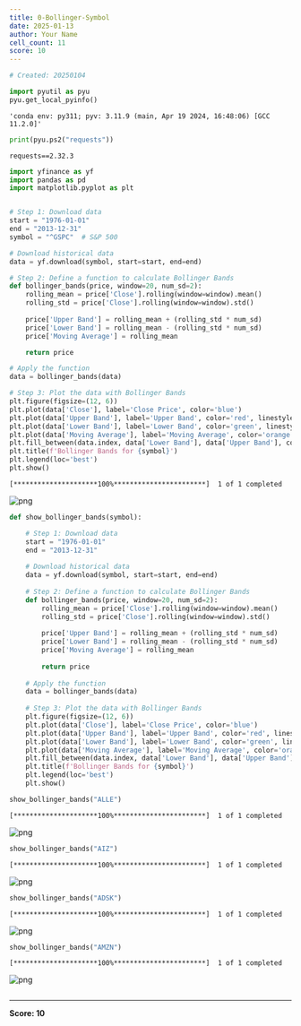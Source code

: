 ```yaml
---
title: 0-Bollinger-Symbol
date: 2025-01-13
author: Your Name
cell_count: 11
score: 10
---
```


```python
# Created: 20250104
```


```python
import pyutil as pyu
pyu.get_local_pyinfo()
```




    'conda env: py311; pyv: 3.11.9 (main, Apr 19 2024, 16:48:06) [GCC 11.2.0]'




```python
print(pyu.ps2("requests"))
```

    requests==2.32.3
    



```python
import yfinance as yf
import pandas as pd
import matplotlib.pyplot as plt
```


```python

# Step 1: Download data
start = "1976-01-01"
end = "2013-12-31"
symbol = "^GSPC"  # S&P 500

# Download historical data
data = yf.download(symbol, start=start, end=end)

# Step 2: Define a function to calculate Bollinger Bands
def bollinger_bands(price, window=20, num_sd=2):
    rolling_mean = price['Close'].rolling(window=window).mean()
    rolling_std = price['Close'].rolling(window=window).std()
    
    price['Upper Band'] = rolling_mean + (rolling_std * num_sd)
    price['Lower Band'] = rolling_mean - (rolling_std * num_sd)
    price['Moving Average'] = rolling_mean

    return price

# Apply the function
data = bollinger_bands(data)

# Step 3: Plot the data with Bollinger Bands
plt.figure(figsize=(12, 6))
plt.plot(data['Close'], label='Close Price', color='blue')
plt.plot(data['Upper Band'], label='Upper Band', color='red', linestyle='--')
plt.plot(data['Lower Band'], label='Lower Band', color='green', linestyle='--')
plt.plot(data['Moving Average'], label='Moving Average', color='orange')
plt.fill_between(data.index, data['Lower Band'], data['Upper Band'], color='gray', alpha=0.2)
plt.title(f'Bollinger Bands for {symbol}')
plt.legend(loc='best')
plt.show()
```

    [*********************100%***********************]  1 of 1 completed



    
![png](/pynotes/images/0-bollinger-symbol_4_1.png)
    



```python
def show_bollinger_bands(symbol):

    # Step 1: Download data
    start = "1976-01-01"
    end = "2013-12-31"
    
    # Download historical data
    data = yf.download(symbol, start=start, end=end)
    
    # Step 2: Define a function to calculate Bollinger Bands
    def bollinger_bands(price, window=20, num_sd=2):
        rolling_mean = price['Close'].rolling(window=window).mean()
        rolling_std = price['Close'].rolling(window=window).std()
        
        price['Upper Band'] = rolling_mean + (rolling_std * num_sd)
        price['Lower Band'] = rolling_mean - (rolling_std * num_sd)
        price['Moving Average'] = rolling_mean
    
        return price
    
    # Apply the function
    data = bollinger_bands(data)
    
    # Step 3: Plot the data with Bollinger Bands
    plt.figure(figsize=(12, 6))
    plt.plot(data['Close'], label='Close Price', color='blue')
    plt.plot(data['Upper Band'], label='Upper Band', color='red', linestyle='--')
    plt.plot(data['Lower Band'], label='Lower Band', color='green', linestyle='--')
    plt.plot(data['Moving Average'], label='Moving Average', color='orange')
    plt.fill_between(data.index, data['Lower Band'], data['Upper Band'], color='gray', alpha=0.2)
    plt.title(f'Bollinger Bands for {symbol}')
    plt.legend(loc='best')
    plt.show()
```


```python
show_bollinger_bands("ALLE")
```

    [*********************100%***********************]  1 of 1 completed



    
![png](/pynotes/images/0-bollinger-symbol_6_1.png)
    



```python
show_bollinger_bands("AIZ")
```

    [*********************100%***********************]  1 of 1 completed



    
![png](/pynotes/images/0-bollinger-symbol_7_1.png)
    



```python
show_bollinger_bands("ADSK")
```

    [*********************100%***********************]  1 of 1 completed



    
![png](/pynotes/images/0-bollinger-symbol_8_1.png)
    



```python
show_bollinger_bands("AMZN")
```

    [*********************100%***********************]  1 of 1 completed



    
![png](/pynotes/images/0-bollinger-symbol_9_1.png)
    



```python

```


---
**Score: 10**